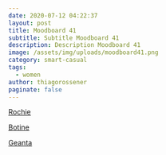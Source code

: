 ```yaml
---
date: 2020-07-12 04:22:37
layout: post
title: Moodboard 41
subtitle: Subtitle Moodboard 41
description: Description Moodboard 41
image: /assets/img/uploads/moodboard41.png
category: smart-casual
tags:
  - women
author: thiagorossener
paginate: false
---
```

[Rochie](http://bit.do/fGy9A)

[Botine](http://bit.do/fGy9F)

[Geanta](http://bit.do/fGy9H)